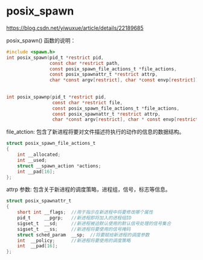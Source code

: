 # posix_spawn

https://blog.csdn.net/yiwuxue/article/details/22189685

posix_spawn() 函数的说明：

```c
#include <spawn.h>
int posix_spawn(pid_t *restrict pid,   
                const char *restrict path,  
                const posix_spawn_file_actions_t *file_actions,  
                const posix_spawnattr_t *restrict attrp,  
                char *const argv[restrict], char *const envp[restrict]);  
  
  
int posix_spawnp(pid_t *restrict pid,   
                 const char *restrict file,  
                 const posix_spawn_file_actions_t *file_actions,  
                 const posix_spawnattr_t *restrict attrp,  
                 char *const argv[restrict], char * const envp[restrict]); 
```



file_atction: 包含了新进程将要对文件描述符执行的动作的信息的数据结构。

```c
struct posix_spawn_file_actions_t  
{  
    int __allocated;  
    int __used;  
    struct __spawn_action *actions;  
    int __pad[16];  
}; 
```



attrp 参数: 包含关于新进程的调度策略，进程组，信号，标志等信息。

```c
struct posix_spawnattr_t  
{  
    short int __flags;  //用于指示在新进程中将要修改哪个属性  
    pid_t     __pgrp;   //新进程即将加入的进程组ID  
    sigset_t  __sd;     //新进程被迫默认使用的默认信号处理的信号集合  
    sigset_t  __ss;     //新进程将要使用的信号掩码  
    struct sched_param  __sp;  //将要赋给新进程的调度参数  
    int  __policy;      //新进程将要使用的调度策略  
    int  __pad[16];  
}; 
```

